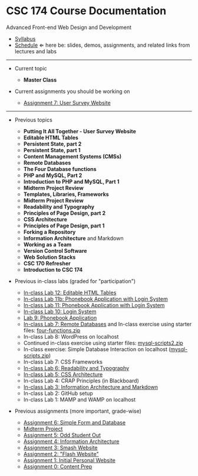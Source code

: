 # CSC 174 Course Documentation
Advanced Front-end Web Design and Development

- [Syllabus](syllabus.md)
- [Schedule](schedule.md) &lArr; here be: slides, demos, assignments, and related links from lectures and labs

<hr>

- Current topic

  - **Master Class**
- Current assignments you should be working on

  - [Assignment 7: User Survey Website](assignment07-user-survey-website/instructions.md) 
<hr>

- Previous topics

  - **Putting It All Together - User Survey Website**
  - **Editable HTML Tables**
  - **Persistent State, part 2**
  - **Persistent State, part 1**
  - **Content Management Systems (CMSs)**
  - **Remote Databases**
  - **The Four Database functions**
  - **PHP and MySQL, Part 2**
  - **Introduction to PHP and MySQL, Part 1**
  - **Midterm Project Review**
  - **Templates, Libraries, Frameworks**
  - **Midterm Project Review**
  - **Readability and Typography**
  - **Principles of Page Design, part 2**
  - **CSS Architecture**
  - **Principles of Page Design, part 1**
  - **Forking a Repository**
  - **Information Architecture** and Markdown
  - **Working as a Team**
  - **Version Control Software**
  - **Web Solution Stacks**
  - **CSC 170 Refresher**
  - **Introduction to CSC 174**
- Previous in-class labs (graded for "participation")

  - [In-class Lab 12: Editable HTML Tables](lab12-editable-html-tables/instructions.md) 
  - [In-class Lab 11b: Phonebook Application with Login System](lab11b-phonebook-with-login/instructions.md) 
  - [In-class Lab 11: Phonebook Application with Login System](lab11-phonebook-with-login/instructions.md) 
  - [In-class Lab 10: Login System](lab10-login-system/instructions.md)
  - [Lab 9: Phonebook Application](lab09-phonebook-application/instructions.md) 
  - [In-class Lab 7: Remote Databases](lab07-remote-database/instructions.md) and In-class exercise using starter files: [four-functions.zip](18-four-functions/four-functions.zip)
  - In-class Lab 8: WordPress on localhost
  - Continued in-class exercise using starter files: [mysql-scripts2.zip](17-php-and-mysql2/mysql-scripts2.zip)
  - In-class exercise: Simple Database Interaction on localhost ([mysql-scripts.zip](16-introduction-to-php-and-mysql/mysql-scripts.zip))
  - In-class Lab 7: CSS Frameworks
  - [In-class Lab 6: Readability and Typography](lab06-readability-typography/instructions.md)
  - [In-class Lab 5: CSS Architecture](lab05-css-architecture/instructions.md)
  - In-class Lab 4: CRAP Principles (in Blackboard)
  - [In-class Lab 3: Information Architecture and Markdown](lab03-markdown-and-ia/instructions.md)
  - In-class Lab 2: GitHub setup
  - In-class Lab 1: MAMP and WAMP on localhost
- Previous assignments (more important, grade-wise)

  - [Assignment 6: Simple Form and Database](assignment06-simple-form-and-database/instructions.md) 
  - [Midterm Project](project-midterm/instructions.md) 
  - [Assignment 5: Odd Student Out](assignment05-odd-student-out/instructions.md) 
  - [Assignment 4: Information Architecture](assignment04-information-architecture/instructions.md)
  - [Assignment 3: Smash Website](assignment03-smash-website/instructions.md) 
  - [Assignment 2: "Flash Website"](assignment02-flash-website/instructions.md)
  - [Assignment 1: Initial Personal Website](assignment01-initial-personal-website/instructions.md)
  - [Assignment 0: Content Prep](assignment00-content-prep/instructions.md)
